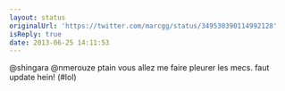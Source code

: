 ```yaml
---
layout: status
originalUrl: 'https://twitter.com/marcgg/status/349530390114992128'
isReply: true
date: 2013-06-25 14:11:53
---
```


@shingara @nmerouze ptain vous allez me faire pleurer les mecs. faut update hein! (#lol)
